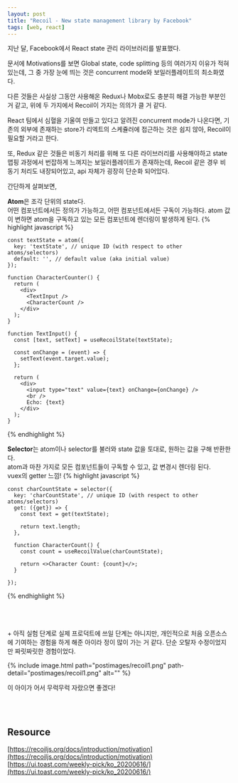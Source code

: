 ```yaml
---
layout: post
title: "Recoil - New state management library by Facebook"
tags: [web, react]
---
```

지난 달, Facebook에서 React state 관리 라이브러리를 발표했다.

문서에 Motivations를 보면 Global state, code splitting 등의 여러가지 이유가 적혀있는데, 그 중 가장 눈에 띄는 것은 concurrent mode와 보일러플레이트의 최소화였다.

다른 것들은 사실상 그동안 사용해온 Redux나 Mobx로도 충분히 해결 가능한 부분인거 같고, 위에 두 가지에서 Recoil이 가지는 의의가 클 거 같다.

React 팀에서 심혈을 기울여 만들고 있다고 알려진 concurrent mode가 나온다면, 기존의 외부에 존재하는 store가 리엑트의 스케쥴러에 접근하는 것은 쉽지 않아, Recoil이 필요할 거라고 한다.

또, Redux 같은 것들은 비동기 처리를 위해 또 다른 라이브러리를 사용해야하고 state 맵핑 과정에서 번잡하게 느껴지는 보일러플레이트가 존재하는데, Recoil 같은 경우 비동기 처리도 내장되어있고, api 자체가 굉장히 단순화 되어있다.

간단하게 살펴보면,

<strong>Atom</strong>은 조각 단위의 state다. <br/>어떤 컴포넌트에서든 정의가 가능하고, 어떤 컴포넌트에서든 구독이 가능하다. atom 값이 변하면 atom을 구독하고 있는 모든 컴포넌트에 렌더링이 발생하게 된다. 
{% highlight javascript %}

    const textState = atom({
      key: 'textState', // unique ID (with respect to other atoms/selectors)
      default: '', // default value (aka initial value)
    });
    
    function CharacterCounter() {
      return (
        <div>
          <TextInput />
          <CharacterCount />
        </div>
      );
    }
    
    function TextInput() {
      const [text, setText] = useRecoilState(textState);

      const onChange = (event) => {
        setText(event.target.value);
      };

      return (
        <div>
          <input type="text" value={text} onChange={onChange} />
          <br />
          Echo: {text}
        </div>
      );
    }
{% endhighlight %}

<strong>Selector</strong>는 atom이나 selector를 불러와 state 값을 토대로, 원하는 값을 구해 반환한다. <br/>
atom과 마찬 가지로 모든 컴포넌트들이 구독할 수 있고, 값 변경시 렌더링 된다. <br/>
vuex의 getter 느낌!
{% highlight javascript %}

    const charCountState = selector({
      key: 'charCountState', // unique ID (with respect to other atoms/selectors)
      get: ({get}) => {
        const text = get(textState);

        return text.length;
      },
      
      function CharacterCount() {
        const count = useRecoilValue(charCountState);

        return <>Character Count: {count}</>;
      }
      
    });
{% endhighlight %}




<br/>
<br/>
<br/>
+
아직 실험 단계로 실제 프로덕트에 쓰일 단계는 아니지만, 개인적으로 처음 오픈소스에 기여하는 경험을 하게 해준 아이라 정이  많이 가는 거 같다. 단순 오탈자 수정이었지만 짜릿짜릿한 경험이었다.
 
 {% include image.html path="postimages/recoil1.png" path-detail="postimages/recoil1.png" alt="" %}
 
 이 아이가 어서 무럭무럭 자랐으면 좋겠다!

<br/>
<br/>

## Resource
[https://recoiljs.org/docs/introduction/motivation](https://recoiljs.org/docs/introduction/motivation)<br/>
[https://ui.toast.com/weekly-pick/ko_20200616/](https://ui.toast.com/weekly-pick/ko_20200616/)
